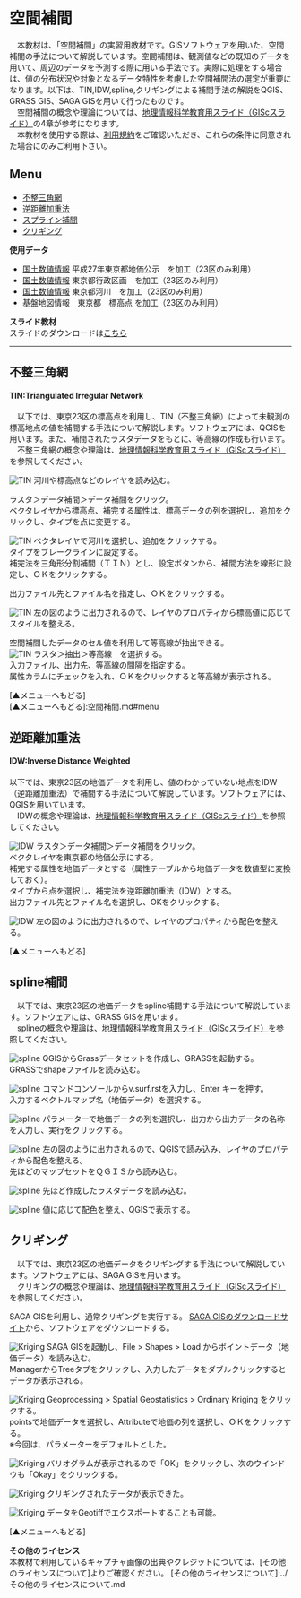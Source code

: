 # 空間補間
　本教材は、「空間補間」の実習用教材です。GISソフトウェアを用いた、空間補間の手法について解説しています。空間補間は、観測値などの既知のデータを用いて、周辺のデータを予測する際に用いる手法です。実際に処理をする場合は、値の分布状況や対象となるデータ特性を考慮した空間補間法の選定が重要になります。以下は、TIN,IDW,spline,クリギングによる補間手法の解説をQGIS、GRASS GIS、SAGA GISを用いて行ったものです。  
　空間補間の概念や理論については、[地理情報科学教育用スライド（GIScスライド）]の4章が参考になります。  
　本教材を使用する際は、[利用規約]をご確認いただき、これらの条件に同意された場合にのみご利用下さい。


[地理情報科学教育用スライド（GIScスライド）]:http://curricula.csis.u-tokyo.ac.jp/slide/4.html
[利用規約]:../../../master/利用規約.md

**Menu**
------
* [不整三角網](#不整三角網)
* [逆距離加重法](#逆距離加重法)
* [スプライン補間](#スプライン補間)
* [クリギング](#クリギング)

**使用データ**
* [国土数値情報] 平成27年東京都地価公示　を加工（23区のみ利用）
* [国土数値情報] 東京都行政区画　を加工（23区のみ利用）
* [国土数値情報] 東京都河川　を加工（23区のみ利用）
* 基盤地図情報　東京都　標高点 を加工（23区のみ利用）

[国土数値情報]:http://nlftp.mlit.go.jp/ksj/index.html

**スライド教材**  
スライドのダウンロードは[こちら](../../../../raw/master/GISオープン教材/18_空間補間/空間補間.pptx)

----------

## 不整三角網 <a name="不整三角網"></a>
#### TIN:Triangulated lrregular Network
　以下では、東京23区の標高点を利用し、TIN（不整三角網）によって未観測の標高地点の値を補間する手法について解説します。ソフトウェアには、QGISを用います。また、補間されたラスタデータをもとに、等高線の作成も行います。  
　不整三角網の概念や理論は、[地理情報科学教育用スライド（GIScスライド）]を参照してください。


![TIN](pic/18pic_1.png)
河川や標高点などのレイヤを読み込む。  

ラスタ＞データ補間＞データ補間をクリック。  
ベクタレイヤから標高点、補完する属性は、標高データの列を選択し、追加をクリックし、タイプを点に変更する。

![TIN](pic/18pic_2.png)
ベクタレイヤで河川を選択し、追加をクリックする。  
タイプをブレークラインに設定する。  
補完法を三角形分割補間（ＴＩＮ）とし、設定ボタンから、補間方法を線形に設定し、ＯＫをクリックする。  

出力ファイル先とファイル名を指定し、ＯＫをクリックする。  

![TIN](pic/18pic_3.png)
左の図のように出力されるので、レイヤのプロパティから標高値に応じてスタイルを整える。  

空間補間したデータのセル値を利用して等高線が抽出できる。  
![TIN](pic/18pic_4.png)
ラスタ＞抽出＞等高線　を選択する。  
入力ファイル、出力先、等高線の間隔を指定する。  
属性カラムにチェックを入れ、ＯＫをクリックすると等高線が表示される。  

[▲メニューへもどる]  
[▲メニューへもどる]:空間補間.md#menu

## 逆距離加重法 <a name="逆距離加重法"></a>
#### IDW:Inverse Distance Weighted
以下では、東京23区の地価データを利用し、値のわかっていない地点をIDW（逆距離加重法）で補間する手法について解説しています。ソフトウェアには、QGISを用いています。  
　IDWの概念や理論は、[地理情報科学教育用スライド（GIScスライド）]を参照してください。  


![IDW](pic/18pic_5.png)
ラスタ＞データ補間＞データ補間をクリック。  
ベクタレイヤを東京都の地価公示にする。  
補完する属性を地価データとする（属性テーブルから地価データを数値型に変換しておく）。  
タイプから点を選択し、補完法を逆距離加重法（IDW）とする。  
出力ファイル先とファイル名を選択し、OKをクリックする。  

![IDW](pic/18pic_6.png)
左の図のように出力されるので、レイヤのプロパティから配色を整える。

[▲メニューへもどる]  

## spline補間 <a name="spline補間"></a>
　以下では、東京23区の地価データをspline補間する手法について解説しています。ソフトウェアには、GRASS GISを用います。  
　splineの概念や理論は、[地理情報科学教育用スライド（GIScスライド）]を参照してください。

![spline](pic/18pic_7.png)
QGISからGrassデータセットを作成し、GRASSを起動する。  
GRASSでshapeファイルを読み込む。  

![spline](pic/18pic_8.png)
コマンドコンソールからv.surf.rstを入力し、Enter キーを押す。  
入力するベクトルマップ名（地価データ）を選択する。

![spline](pic/18pic_9.png)
パラメーターで地価データの列を選択し、出力から出力データの名称を入力し、実行をクリックする。

![spline](pic/18pic_10.png)
左の図のように出力されるので、QGISで読み込み、レイヤのプロパティから配色を整える。  
先ほどのマップセットをＱＧＩＳから読み込む。

![spline](pic/18pic_11.png)
先ほど作成したラスタデータを読み込む。

![spline](pic/18pic_12.png)
値に応じて配色を整え、QGISで表示する。

## クリギング<a name="クリギング"></a>
　以下では、東京23区の地価データをクリギングする手法について解説しています。ソフトウェアには、SAGA GISを用います。  
　クリギングの概念や理論は、[地理情報科学教育用スライド（GIScスライド）]を参照してください。

SAGA GISを利用し、通常クリギングを実行する。
[SAGA GISのダウンロードサイト](https://sourceforge.net/projects/saga-gis/files/)から、ソフトウェアをダウンロードする。

![Kriging](pic/18pic_13.png)
SAGA GISを起動し、File > Shapes > Load からポイントデータ（地価データ）を読み込む。  
ManagerからTreeタブをクリックし、入力したデータをダブルクリックするとデータが表示される。  

![Kriging](pic/18pic_14.png)
Geoprocessing > Spatial Geostatistics > Ordinary Kriging をクリックする。  
pointsで地価データを選択し、Attributeで地価の列を選択し、ＯＫをクリックする。  
※今回は、パラメーターをデフォルトとした。

![Kriging](pic/18pic_15.png)
バリオグラムが表示されるので「OK」をクリックし、次のウインドウも「Okay」をクリックする。

![Kriging](pic/18pic_16.png)
クリギングされたデータが表示できた。

![Kriging](pic/18pic_17.png)
データをGeotiffでエクスポートすることも可能。


[▲メニューへもどる]  

**その他のライセンス**  
本教材で利用しているキャプチャ画像の出典やクレジットについては、[その他のライセンスについて]よりご確認ください。
[その他のライセンスについて]:../その他のライセンスについて.md
